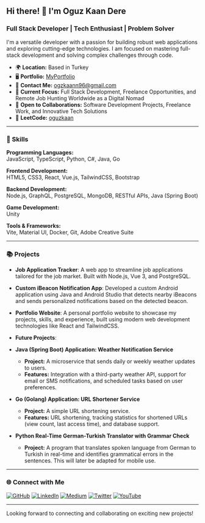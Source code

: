 ## Hi there! 👋 I'm Oguz Kaan Dere
### Full Stack Developer | Tech Enthusiast | Problem Solver

I'm a versatile developer with a passion for building robust web applications and exploring cutting-edge technologies. I am focused on mastering full-stack development and solving complex challenges through code.

- 🌍 **Location:** Based in Turkey  
- 🖥️ **Portfolio:** [MyPortfolio](https://oguz-portfolio.vercel.app/)  
- 📧 **Contact Me:** [ogzkaann96@gmail.com](mailto:ogzkaann96@gmail.com)  
- 🎯 **Current Focus:** Full Stack Development, Freelance Opportunities, and Remote Job Hunting Worldwide as a Digital Nomad  
- 🤝 **Open to Collaborations:** Software Development Projects, Freelance Work, and Innovative Tech Solutions  
- 🧩 **LeetCode:** [oguzkaan](https://leetcode.com/oguzkaan/)

---

### 🚀 Skills

**Programming Languages:**  
JavaScript, TypeScript, Python, C#, Java, Go

**Frontend Development:**  
HTML5, CSS3, React, Vue.js, TailwindCSS, Bootstrap

**Backend Development:**  
Node.js, GraphQL, PostgreSQL, MongoDB, RESTful APIs, Java (Spring Boot)

**Game Development:**  
Unity

**Tools & Frameworks:**  
Vite, Material UI, Docker, Git, Adobe Creative Suite

---

### 📚 Projects

- **Job Application Tracker**: A web app to streamline job applications tailored for the job market. Built with Node.js, Vue 3, and PostgreSQL.
- **Custom iBeacon Notification App**: Developed a custom Android application using Java and Android Studio that detects nearby iBeacons and sends personalized notifications based on the detected beacon.
- **Portfolio Website**: A personal portfolio website to showcase my projects, skills, and experience, built using modern web development technologies like React and TailwindCSS.

- **Future Projects**:
- **Java (Spring Boot) Application: Weather Notification Service**  
  - **Project:** A microservice that sends daily or weekly weather updates to users.  
  - **Features:** Integration with a third-party weather API, support for email or SMS notifications, and scheduled tasks based on user preferences.  

- **Go (Golang) Application: URL Shortener Service**  
  - **Project:** A simple URL shortening service.  
  - **Features:** URL shortening, tracking statistics for shortened URLs (view count, last access time), and database support.  

- **Python Real-Time German-Turkish Translator with Grammar Check**  
  - **Project:** A program that translates spoken language from German to Turkish in real-time and identifies grammatical errors in the sentences. This will later be adapted for mobile use.  
---

### 🌐 Connect with Me

[![GitHub](https://raw.githubusercontent.com/danielcranney/readme-generator/main/public/icons/socials/github.svg)](https://www.github.com/ogzkaann) 
[![LinkedIn](https://raw.githubusercontent.com/danielcranney/readme-generator/main/public/icons/socials/linkedin.svg)](https://www.linkedin.com/in/oguz-kaan-dere) 
[![Medium](https://raw.githubusercontent.com/danielcranney/readme-generator/main/public/icons/socials/medium.svg)](http://www.medium.com/@ogzkaann) 
[![Twitter](https://raw.githubusercontent.com/danielcranney/readme-generator/main/public/icons/socials/twitter.svg)](https://www.twitter.com/oguzkdere) 
[![YouTube](https://raw.githubusercontent.com/danielcranney/readme-generator/main/public/icons/socials/youtube.svg)](https://www.youtube.com/c/oguz-kaan-dere)

---

Looking forward to connecting and collaborating on exciting new projects!
